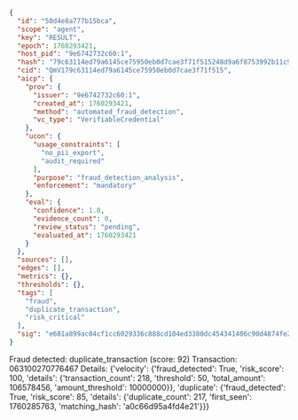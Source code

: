 ```json
{
  "id": "50d4e8a777b15bca",
  "scope": "agent",
  "key": "RESULT",
  "epoch": 1760293421,
  "host_pid": "9e6742732c60:1",
  "hash": "79c63114ed79a6145ce75950eb0d7cae3f71f515248d9a6f8753992b11c96706",
  "cid": "QmV179c63114ed79a6145ce75950eb0d7cae3f71f515",
  "aicp": {
    "prov": {
      "issuer": "9e6742732c60:1",
      "created_at": 1760293421,
      "method": "automated_fraud_detection",
      "vc_type": "VerifiableCredential"
    },
    "ucon": {
      "usage_constraints": [
        "no_pii_export",
        "audit_required"
      ],
      "purpose": "fraud_detection_analysis",
      "enforcement": "mandatory"
    },
    "eval": {
      "confidence": 1.0,
      "evidence_count": 0,
      "review_status": "pending",
      "evaluated_at": 1760293421
    }
  },
  "sources": [],
  "edges": [],
  "metrics": {},
  "thresholds": {},
  "tags": [
    "fraud",
    "duplicate_transaction",
    "risk_critical"
  ],
  "sig": "e681a899ac04cf1cc6029336c888cd104ed3380dc454341406c90d4874fe2a50"
}
```

Fraud detected: duplicate_transaction (score: 92)
Transaction: 063100270776467
Details: {'velocity': {'fraud_detected': True, 'risk_score': 100, 'details': {'transaction_count': 218, 'threshold': 50, 'total_amount': 106578456, 'amount_threshold': 10000000}}, 'duplicate': {'fraud_detected': True, 'risk_score': 85, 'details': {'duplicate_count': 217, 'first_seen': 1760285763, 'matching_hash': 'a0c66d95a4fd4e21'}}}